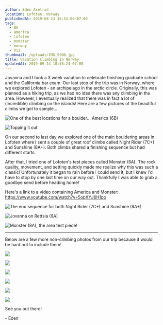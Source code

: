 ```yaml
---
author: Eden Axelrad
location: Lofoten, Norway
publishedAt: 2019-08-23 16:53:00-07:00
tags:
  - 8A
  - america
  - lofoten
  - monster
  - norway
  - V11
thumbnail: /uploads/IMG_5906.jpg
title: Vacation Climbing in Norway
updatedAt: 2019-09-24 10:55:24-07:00
---
```


Jovanna and I took a 3 week vacation to celebrate finishing graduate school and the California bar exam. Our last stop of the trip was in Norway, where we explored Lofoten - an archipelago in the arctic circle. Originally, this was planned as a hiking trip, as we had no idea there was any climbing in the area. However, I eventually realized that there was in fact a lot of (incredible) climbing on the islands! Here are a few pictures of the beautiful climbs we got to sample...

![One of the best locations for a boulder... America (6B)](/uploads/IMG_5906.jpg)

![Topping it out](/uploads/IMG_9580.jpg)

On our second to last day we explored one of the main bouldering areas in Lofoten where I sent a couple of great roof climbs called Night Rider (7C&#43;) and Sunshine (8A&#43;). Both climbs shared a finishing sequence but had different starts.

After that, I tried one of Lofoten's test pieces called Monster (8A). The rock quality, movement, and setting quickly made me realize why this was such a classic! Unfortunately it began to rain before I could send it, but I knew I'd have to stop by one last time on our way out. Thankfully I was able to grab a goodbye send before heading home!

Here's a link to a video containing America and Monster: <https://www.youtube.com/watch?v=5opXYJ6H1po>

![The end sequence for both Night Rider (7C+) and Sunshine (8A+)](/uploads/IMG_6065.jpg)

![Jovanna on Rettsia (6A)](/uploads/IMG_9565.jpg)

![Monster (8A), the area test piece!](/uploads/A5904E17-7F2C-4CF1-A27E-62A953A30CFD.jpg)

---

Below are a few more non-climbing photos from our trip because it would be hard not to include them!

![](/uploads/IMG_9280.jpg)

![](/uploads/IMG_9360.jpg)

![](/uploads/IMG_9385.jpg)

![](/uploads/IMG_9482.jpg)

![](/uploads/IMG_9578.jpg)

![](/uploads/IMG_9594.jpg)

See you out there!

\- Eden
